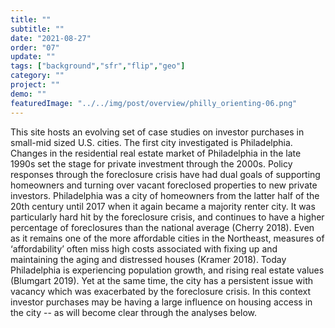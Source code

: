 ```yaml
---
title: "" 
subtitle: ""
date: "2021-08-27"
order: "07"
update: ""
tags: ["background","sfr","flip","geo"]
category: ""
project: ""
demo: ""
featuredImage: "../../img/post/overview/philly_orienting-06.png"
---
```


This site hosts an evolving set of case studies on investor purchases in small-mid sized U.S. cities. The first city investigated is Philadelphia. Changes in the residential real estate market of Philadelphia in the late 1990s set the stage for private investment through the 2000s. Policy responses through the foreclosure crisis have had dual goals of supporting homeowners and turning over vacant foreclosed properties to new private investors. Philadelphia was a city of homeowners from the latter half of the 20th century until 2017 when it again became a majority renter city. It was particularly hard hit by the foreclosure crisis, and continues to have a higher percentage of foreclosures than the national average (Cherry 2018). Even as it remains one of the more affordable cities in the Northeast, measures of ‘affordability’ often miss high costs associated with fixing up and maintaining the aging and distressed houses (Kramer 2018). Today Philadelphia is experiencing population growth, and rising real estate values (Blumgart 2019). Yet at the same time, the city has a persistent issue with vacancy which was exacerbated by the foreclosure crisis. In this context investor purchases may be having a large influence on housing access in the city -- as will become clear through the analyses below.
